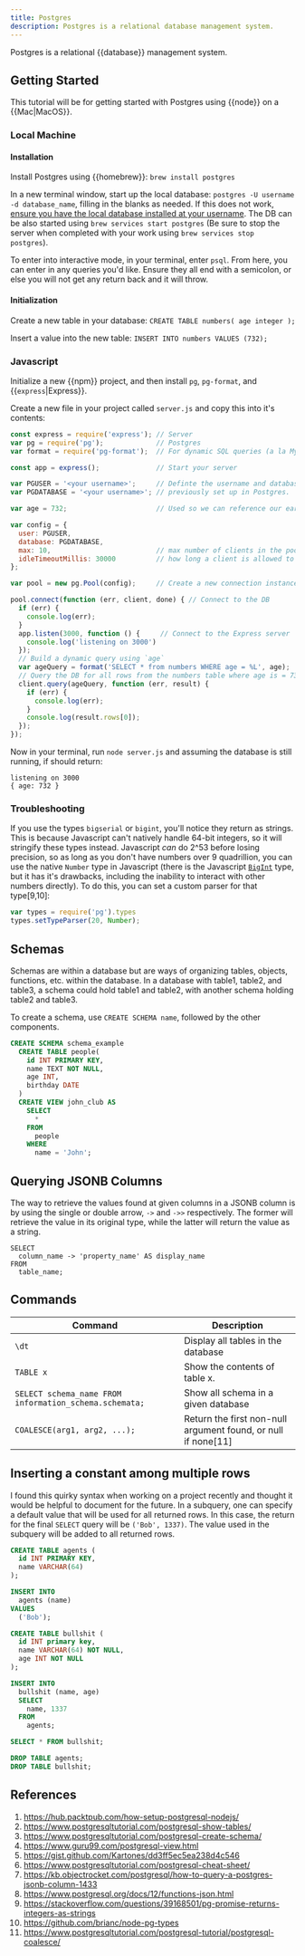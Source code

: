 ```yaml
---
title: Postgres
description: Postgres is a relational database management system.
---
```


Postgres is a relational {{database}} management system.

## Getting Started

This tutorial will be for getting started with Postgres using {{node}} on a {{Mac|MacOS}}.

### Local Machine

#### Installation

Install Postgres using {{homebrew}}: `brew install postgres`

In a new terminal window, start up the local database: `postgres -U username -d database_name`, filling in the blanks as needed. If this does not work, [ensure you have the local database installed at your username](https://stackoverflow.com/questions/17633422/psql-fatal-database-user-does-not-exist). The DB can be also started using `brew services start postgres` (Be sure to stop the server when completed with your work using `brew services stop postgres`).

To enter into interactive mode, in your terminal, enter `psql`. From here, you can enter in any queries you'd like. Ensure they all end with a semicolon, or else you will not get any return back and it will throw.

#### Initialization

Create a new table in your database: `CREATE TABLE numbers( age integer );`

Insert a value into the new table: `INSERT INTO numbers VALUES (732);`

### Javascript

Initialize a new {{npm}} project, and then install `pg`, `pg-format`, and {{`express`|Express}}.

Create a new file in your project called `server.js` and copy this into it's contents:

```javascript
const express = require('express'); // Server
var pg = require('pg');             // Postgres 
var format = require('pg-format');  // For dynamic SQL queries (a la MySQL ?)

const app = express();              // Start your server

var PGUSER = '<your username>';     // Definte the username and database
var PGDATABASE = '<your username>'; // previously set up in Postgres.

var age = 732;                      // Used so we can reference our earlier insertion.

var config = {
  user: PGUSER,
  database: PGDATABASE,
  max: 10,                          // max number of clients in the pool
  idleTimeoutMillis: 30000          // how long a client is allowed to remain idle before being closed
};

var pool = new pg.Pool(config);     // Create a new connection instance

pool.connect(function (err, client, done) { // Connect to the DB
  if (err) {
    console.log(err);
  }
  app.listen(3000, function () {     // Connect to the Express server
    console.log('listening on 3000')
  });
  // Build a dynamic query using `age`
  var ageQuery = format('SELECT * from numbers WHERE age = %L', age);
  // Query the DB for all rows from the numbers table where age is = 732
  client.query(ageQuery, function (err, result) {
    if (err) {
      console.log(err);
    }
    console.log(result.rows[0]);
  });
});
```

Now in your terminal, run `node server.js` and assuming the database is still running, if should return:

```
listening on 3000
{ age: 732 }
```

### Troubleshooting

If you use the types `bigserial` or `bigint`, you'll notice they return as strings. This is because Javascript can't natively handle 64-bit integers, so it will stringify these types instead. Javascript *can* do 2^53 before losing precision, so as long as you don't have numbers over 9 quadrillion, you can use the native `Number` type in Javascript (there is the Javascript [`BigInt`](https://developer.mozilla.org/en-US/docs/Web/JavaScript/Reference/Global_Objects/BigInt) type, but it has it's drawbacks, including the inability to interact with other numbers directly). To do this, you can set a custom parser for that type[9,10]:

```javascript
var types = require('pg').types
types.setTypeParser(20, Number);
```

## Schemas

Schemas are within a database but are ways of organizing tables, objects, functions, etc. within the database. In a database with table1, table2, and table3, a schema could hold table1 and table2, with another schema holding table2 and table3.

To create a schema, use  `CREATE SCHEMA name`, followed by the other components.

```sql
CREATE SCHEMA schema_example
  CREATE TABLE people(
    id INT PRIMARY KEY,
    name TEXT NOT NULL,
    age INT,
    birthday DATE
  )
  CREATE VIEW john_club AS
    SELECT 
      *
    FROM
      people
    WHERE
      name = 'John';
```

## Querying JSONB Columns

The way to retrieve the values found at given columns in a JSONB column is by using the single or double arrow, `->` and `->>` respectively. The former will retrieve the value in its original type, while the latter will return the value as a string.

```postgres
SELECT
  column_name -> 'property_name' AS display_name
FROM
  table_name;
```

## Commands

| Command                                                | Description                                                  |
| ------------------------------------------------------ | ------------------------------------------------------------ |
| `\dt`                                                  | Display all tables in the database                           |
| `TABLE x`                                              | Show the contents of table x.                                |
| `SELECT schema_name FROM information_schema.schemata;` | Show all schema in a given database                          |
| `COALESCE(arg1, arg2, ...);`                           | Return the first non-null argument found, or null if none[11] |

## Inserting a constant among multiple rows

I found this quirky syntax when working on a project recently and thought it would be helpful to document for the future. In a subquery, one can specify a default value that will be used for all returned rows. In this case, the return for the final `SELECT` query will be `('Bob', 1337)`. The value used in the subquery will be added to all returned rows.

```sql
CREATE TABLE agents (
  id INT PRIMARY KEY,
  name VARCHAR(64)
);

INSERT INTO 
  agents (name)
VALUES
  ('Bob');

CREATE TABLE bullshit (
  id INT primary key,
  name VARCHAR(64) NOT NULL,
  age INT NOT NULL
);

INSERT INTO 
  bullshit (name, age)
  SELECT 
    name, 1337
  FROM
    agents;

SELECT * FROM bullshit;

DROP TABLE agents;
DROP TABLE bullshit;
```

## References

1. https://hub.packtpub.com/how-setup-postgresql-nodejs/
2. https://www.postgresqltutorial.com/postgresql-show-tables/
3. https://www.postgresqltutorial.com/postgresql-create-schema/
4. https://www.guru99.com/postgresql-view.html
5. https://gist.github.com/Kartones/dd3ff5ec5ea238d4c546
6. https://www.postgresqltutorial.com/postgresql-cheat-sheet/
7. https://kb.objectrocket.com/postgresql/how-to-query-a-postgres-jsonb-column-1433
8. https://www.postgresql.org/docs/12/functions-json.html
9. https://stackoverflow.com/questions/39168501/pg-promise-returns-integers-as-strings
10. https://github.com/brianc/node-pg-types
11. https://www.postgresqltutorial.com/postgresql-tutorial/postgresql-coalesce/